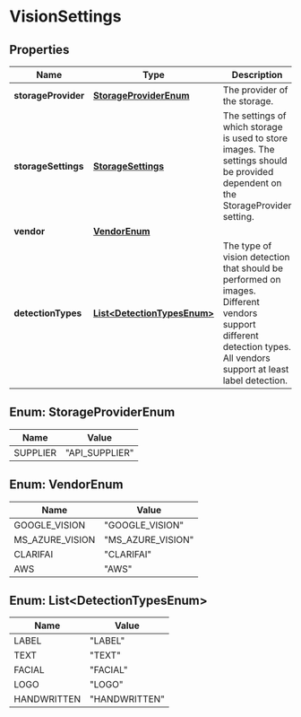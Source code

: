 
# VisionSettings

## Properties
Name | Type | Description | Notes
------------ | ------------- | ------------- | -------------
**storageProvider** | [**StorageProviderEnum**](#StorageProviderEnum) | The provider of the storage. |  [optional]
**storageSettings** | [**StorageSettings**](StorageSettings.md) | The settings of which storage is used to store images. The settings should be provided dependent on the StorageProvider setting. |  [optional]
**vendor** | [**VendorEnum**](#VendorEnum) |  |  [optional]
**detectionTypes** | [**List&lt;DetectionTypesEnum&gt;**](#List&lt;DetectionTypesEnum&gt;) | The type of vision detection that should be performed on images. Different vendors support different detection types. All vendors support at least label detection. |  [optional]


<a name="StorageProviderEnum"></a>
## Enum: StorageProviderEnum
Name | Value
---- | -----
SUPPLIER | &quot;API_SUPPLIER&quot;


<a name="VendorEnum"></a>
## Enum: VendorEnum
Name | Value
---- | -----
GOOGLE_VISION | &quot;GOOGLE_VISION&quot;
MS_AZURE_VISION | &quot;MS_AZURE_VISION&quot;
CLARIFAI | &quot;CLARIFAI&quot;
AWS | &quot;AWS&quot;


<a name="List<DetectionTypesEnum>"></a>
## Enum: List&lt;DetectionTypesEnum&gt;
Name | Value
---- | -----
LABEL | &quot;LABEL&quot;
TEXT | &quot;TEXT&quot;
FACIAL | &quot;FACIAL&quot;
LOGO | &quot;LOGO&quot;
HANDWRITTEN | &quot;HANDWRITTEN&quot;



